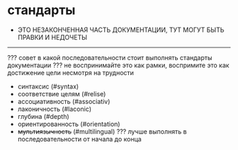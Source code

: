 # стандарты
* ЭТО НЕЗАКОНЧЕННАЯ ЧАСТЬ ДОКУМЕНТАЦИИ, ТУТ МОГУТ БЫТЬ ПРАВКИ И НЕДОЧЕТЫ


---
??? совет в какой последовательности стоит выполнять стандарты документации
??? не воспринимайте это как рамки, воспримите это как достижение цели несмотря на трудности
- синтаксис (#syntax)
- соответствие целям (#relise)
- ассоциативность (#associativ)
- лаконичность (#laconic)
- глубина (#depth)
- ориентированность (#orientation)
- ~~мультиязычность~~ (#multilingual)
??? лучше выполнять в последовательности от начала до конца